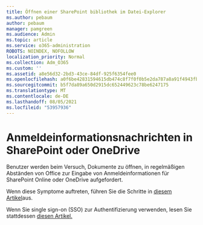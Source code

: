 ```yaml
---
title: Öffnen einer SharePoint bibliothek im Datei-Explorer
ms.author: pebaum
author: pebaum
manager: pamgreen
ms.audience: Admin
ms.topic: article
ms.service: o365-administration
ROBOTS: NOINDEX, NOFOLLOW
localization_priority: Normal
ms.collection: Adm_O365
ms.custom: ''
ms.assetid: a8e56d32-2bd3-43ce-84df-925f6354fee0
ms.openlocfilehash: a0f6be42831594615db474c8f7f0f0b5e2da787a8a91f4943fb2c27ec57abb2a
ms.sourcegitcommit: b5f7da89a650d2915dc652449623c78be6247175
ms.translationtype: MT
ms.contentlocale: de-DE
ms.lasthandoff: 08/05/2021
ms.locfileid: "53957936"
---
```

# <a name="credential-messages-in-sharepoint-or-onedrive"></a>Anmeldeinformationsnachrichten in SharePoint oder OneDrive

Benutzer werden beim Versuch, Dokumente zu öffnen, in regelmäßigen Abständen von Office zur Eingabe von Anmeldeinformationen für SharePoint Online oder OneDrive aufgefordert.

Wenn diese Symptome auftreten, führen Sie die Schritte in [diesem Artikel](https://support.microsoft.com/help/2913639/office-applications-periodically-prompt-for-credentials-to-sharepoint)aus.

Wenn Sie single sign-on (SSO) zur Authentifizierung verwenden, lesen Sie stattdessen [diesen Artikel.](https://support.microsoft.com/help/4025962/cant-sign-in-after-update-to-office-2016-build-16-0-7967-on-windows-10)

